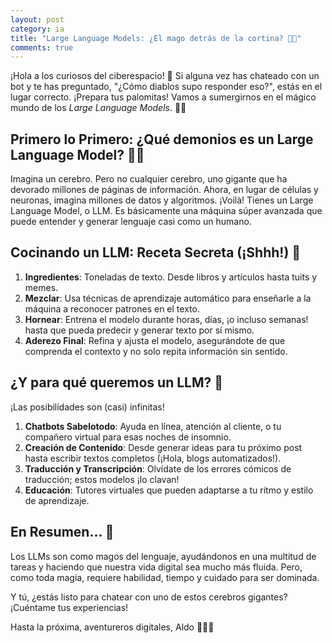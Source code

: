 ```yaml
---
layout: post
category: ia
title: "Large Language Models: ¿El mago detrás de la cortina? 🎩🤖"
comments: true
---
```




¡Hola a los curiosos del ciberespacio! 🌌 Si alguna vez has chateado con un bot y te has preguntado, "¿Cómo diablos supo responder eso?", estás en el lugar correcto. ¡Prepara tus palomitas! Vamos a sumergirnos en el mágico mundo de los *Large Language Models*. 🍿🔮

## Primero lo Primero: ¿Qué demonios es un Large Language Model? 🤷‍♂️

Imagina un cerebro. Pero no cualquier cerebro, uno gigante que ha devorado millones de páginas de información. Ahora, en lugar de células y neuronas, imagina millones de datos y algoritmos. ¡Voilà! Tienes un Large Language Model, o LLM. Es básicamente una máquina súper avanzada que puede entender y generar lenguaje casi como un humano.

## Cocinando un LLM: Receta Secreta (¡Shhh!) 🍳

1. **Ingredientes**: Toneladas de texto. Desde libros y artículos hasta tuits y memes.
2. **Mezclar**: Usa técnicas de aprendizaje automático para enseñarle a la máquina a reconocer patrones en el texto.
3. **Hornear**: Entrena el modelo durante horas, días, ¡o incluso semanas! hasta que pueda predecir y generar texto por sí mismo.
4. **Aderezo Final**: Refina y ajusta el modelo, asegurándote de que comprenda el contexto y no solo repita información sin sentido.

## ¿Y para qué queremos un LLM? 🚀

¡Las posibilidades son (casi) infinitas!

1. **Chatbots Sabelotodo**: Ayuda en línea, atención al cliente, o tu compañero virtual para esas noches de insomnio.
2. **Creación de Contenido**: Desde generar ideas para tu próximo post hasta escribir textos completos (¡Hola, blogs automatizados!).
3. **Traducción y Transcripción**: Olvídate de los errores cómicos de traducción; estos modelos ¡lo clavan!
4. **Educación**: Tutores virtuales que pueden adaptarse a tu ritmo y estilo de aprendizaje.

## En Resumen... 🌟

Los LLMs son como magos del lenguaje, ayudándonos en una multitud de tareas y haciendo que nuestra vida digital sea mucho más fluida. Pero, como toda magia, requiere habilidad, tiempo y cuidado para ser dominada.

Y tú, ¿estás listo para chatear con uno de estos cerebros gigantes? ¡Cuéntame tus experiencias!

Hasta la próxima, aventureros digitales,
Aldo 🎩🤖🌌


